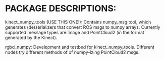 PACKAGE DESCRIPTIONS:
==========

kinect_numpy_tools (USE THIS ONE!): Contains numpy_msg tool, which generates (de)serializers that convert ROS msgs to numpy arrays.
		   		    Currently supported message types are Image and PointCloud2 (in the format generated by the Kinect).

rgbd_numpy: Development and testbed for kinect_numpy_tools. Different nodes try different methods of of numpy-izing PointCloud2 msgs.

